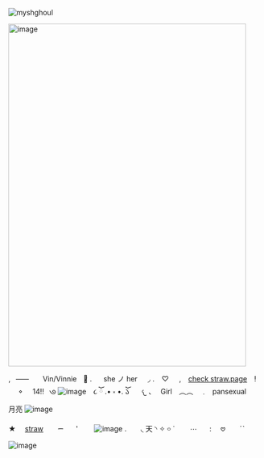 <p align="left"> <img src="https://komarev.com/ghpvc/?username=myshghoul&label=%20crew&color=586e8c&style=flat" alt="myshghoul" /> </p>

<img width="472" height="680" alt="image" src="https://github.com/user-attachments/assets/0dba1237-69a9-43bc-bc0f-05d06f1404e7" />


,⠀⸺⠀ㅤ Vin/Vinnieㅤ𐚁̷ .ㅤ⠀she ノ her⠀⠀◞ .
⠀♡⠀⠀,⠀ [check straw.page](https://myshghoul.straw.page/)⠀ !⠀⠀𐪞⠀⠀14!!⠀𑇛 ![image](https://github.com/user-attachments/assets/1ebd128f-7d30-4fec-9f76-5efbe073d7a5)
⠀૮ ོ .• ༝ •. ོ𑁬
⠀⠀𐔌 、⠀Girl　︵︵　﹒⠀pansexual⠀⠀⠀月亮 ![image](https://github.com/user-attachments/assets/a83c8b17-0bcd-43a5-83e1-7fe8e857d26b)


★ ⠀ [straw](https://myshghoul.straw.page/)⠀ ⠀  ᯇ⠀ ⠀' ⠀ ⠀ ![image](https://github.com/user-attachments/assets/d14cad19-011e-4ccf-8012-d53c7d638869)
. ⠀ ⠀◟ 天 ◝
✧ ࿁ ˙⠀⠀⠀⋯⠀⠀ : ⠀ 𖹭 ⠀ ⠀ˊˋ⠀![image](https://github.com/user-attachments/assets/823ff056-3a12-4428-9e4c-798d139ab6ae)
